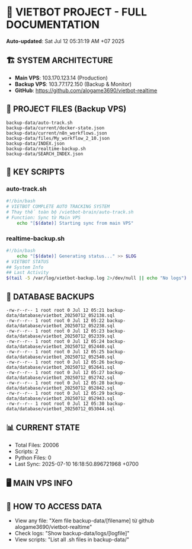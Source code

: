 # 🤖 VIETBOT PROJECT - FULL DOCUMENTATION
**Auto-updated**: Sat Jul 12 05:31:19 AM +07 2025

## 🏗️ SYSTEM ARCHITECTURE
- **Main VPS**: 103.170.123.14 (Production)
- **Backup VPS**: 103.77.172.150 (Backup & Monitor)
- **GitHub**: https://github.com/alogame3690/vietbot-realtime

## 📁 PROJECT FILES (Backup VPS)
```
backup-data/auto-track.sh
backup-data/current/docker-state.json
backup-data/current/n8n_workflows.json
backup-data/files/My_workflow_2_10.json
backup-data/INDEX.json
backup-data/realtime-backup.sh
backup-data/SEARCH_INDEX.json
```

## 🔧 KEY SCRIPTS
### auto-track.sh
```bash
#!/bin/bash
# VIETBOT COMPLETE AUTO TRACKING SYSTEM
# Thay thế toàn bộ /vietbot-brain/auto-track.sh
# Function: Sync từ Main VPS
    echo "[$(date)] Starting sync from main VPS"
```
### realtime-backup.sh
```bash
#!/bin/bash
    echo "[$(date)] Generating status..." >> $LOG
# VIETBOT STATUS
## System Info
## Last Activity
$(tail -5 /var/log/vietbot-backup.log 2>/dev/null || echo "No logs")
```

## 💾 DATABASE BACKUPS
```
-rw-r--r-- 1 root root 0 Jul 12 05:21 backup-data/database/vietbot_20250712_052138.sql
-rw-r--r-- 1 root root 0 Jul 12 05:22 backup-data/database/vietbot_20250712_052238.sql
-rw-r--r-- 1 root root 0 Jul 12 05:23 backup-data/database/vietbot_20250712_052339.sql
-rw-r--r-- 1 root root 0 Jul 12 05:24 backup-data/database/vietbot_20250712_052440.sql
-rw-r--r-- 1 root root 0 Jul 12 05:25 backup-data/database/vietbot_20250712_052540.sql
-rw-r--r-- 1 root root 0 Jul 12 05:26 backup-data/database/vietbot_20250712_052641.sql
-rw-r--r-- 1 root root 0 Jul 12 05:27 backup-data/database/vietbot_20250712_052742.sql
-rw-r--r-- 1 root root 0 Jul 12 05:28 backup-data/database/vietbot_20250712_052842.sql
-rw-r--r-- 1 root root 0 Jul 12 05:29 backup-data/database/vietbot_20250712_052943.sql
-rw-r--r-- 1 root root 0 Jul 12 05:30 backup-data/database/vietbot_20250712_053044.sql
```

## 📊 CURRENT STATE
- Total Files: 20006
- Scripts: 2
- Python Files: 0
- Last Sync: 2025-07-10 16:18:50.896721968 +0700

## 🖥️ MAIN VPS INFO


## 🚨 HOW TO ACCESS DATA
- View any file: "Xem file backup-data/[filename] từ github alogame3690/vietbot-realtime"
- Check logs: "Show backup-data/logs/[logfile]"
- View scripts: "List all .sh files in backup-data/"
